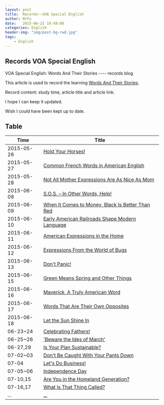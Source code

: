 ```yaml
---
layout: post
title:  Records——VOA Special English
author: MrFu
date:   2015-06-22 19:49:00
categories: English
header-img: "img/post-bg-rwd.jpg"
tags:
    - English
---
```


## Records VOA Special English

VOA Special English: Words And Their Stories ---- records blog

This article is used to record the learning [Words And Their Stories](http://www.51voa.com/Words_And_Their_Stories_1.html). 

Record content: study time, article title and article link.

I hope I can keep it updated.

Wish I could have been kept up to date.

## Table


|     Time   |   Title   |
|------------|-----------|
2015-05-26   | [Hold Your Horses!](http://www.51voa.com/VOA_Special_English/words-and-their-stories-hold-your-horses-idioms-expressions-63048.html)
2015-05-27   | [Common French Words in American English](http://www.51voa.com/VOA_Special_English/french-words-in-american-english-62935.html)
2015-05-28   | [Not All Mother Expressions Are As Nice As Mom](http://www.51voa.com/VOA_Special_English/mothers-day-expressions-62777.html)
2015-06-08   | [S.O.S. – In Other Words, Help!](http://www.51voa.com/VOA_Special_English/sos-international-call-for-help-morse-code-telegraph-operator-backronym-62687.html)
2015-06-09   | [When It Comes to Money, Black Is Better Than Red](http://www.51voa.com/VOA_Special_English/when-it-comes-to-money-black-is-better-than-red-62593.html)
2015-06-10   | [Early American Railroads Shape Modern Language](http://www.51voa.com/VOA_Special_English/early-american-railroads-shape-modern-language-62489.html)
2015-06-11   | [American Expressions in the Home](http://www.51voa.com/VOA_Special_English/american-expressions-in-the-home-62372.html)
2015-06-12   | [Expressions From the World of Bugs](http://www.51voa.com/VOA_Special_English/expressions-from-the-world-of-bugs-62261.html)
2015-06-13   | [Don't Panic!](http://www.51voa.com/VOA_Special_English/dont-panic-62170.html)
2015-06-15   | [Green Means Spring and Other Things](http://www.51voa.com/VOA_Special_English/words-and-their-stories-green-idioim-expressions-garden-jealousy-62061.html)
2015-06-16   | [Maverick, A Truly American Word](http://www.51voa.com/VOA_Special_English/maverick-words-and-their-stories-63278.html)
2015-06-17   | [Words That Are Their Own Opposites](http://www.51voa.com/VOA_Special_English/words-that-are-opposites-63174.html)
2015-06-18   | [Let the Sun Shine In](http://www.51voa.com/VOA_Special_English/words-and-their-stories-sunshine-63411.html) 
06-23~24   | [Celebrating Fathers!](http://www.51voa.com/VOA_Special_English/happy-fathers-day-63528.html)
06-25~26   | ['Beware the Ides of March'](http://www.51voa.com/VOA_Special_English/beware-the-ides-of-march-61964.html)
06-27,29   | [Is Your Plan Sustainable?](http://www.51voa.com/VOA_Special_English/sustainable-words-stories-61510.html)
07-02~03   | [Don't Be Caught With Your Pants Down](http://www.51voa.com/VOA_Special_English/dont-be-caught-with-your-pants-down-words-and-their-stories-63656.html)
07-04      | [Let's Do Business!](http://www.51voa.com/VOA_Special_English/lets-do-business-61200.html)
07-05~06   | [Independence Day](http://www.51voa.com/VOA_Special_English/indepedence-day-63751.html)
07-10,15   | [Are You in the Homeland Generation?](http://www.51voa.com/VOA_Special_English/are-you-in-the-homeland-generation-60669.html)
07-16,17   | [What Is That Thing Called?](http://www.51voa.com/VOA_Special_English/what-is-this-thing-called-words-and-their-stories-63901.html)
...   | [...](...)

